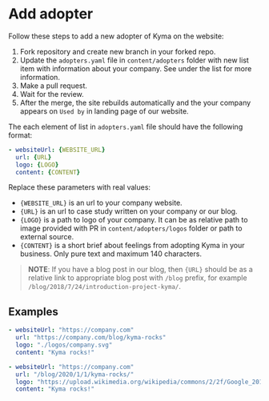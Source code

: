 # Add adopter

Follow these steps to add a new adopter of Kyma on the website:

1. Fork repository and create new branch in your forked repo.
2. Update the `adopters.yaml` file in `content/adopters` folder with new list item with information about your company. See under the list for more information.
3. Make a pull request.
4. Wait for the review.
5. After the merge, the site rebuilds automatically and the your company appears on `Used by` in landing page of our website.

The each element of list in `adopters.yaml` file should have the following format:

``` yaml
- websiteUrl: {WEBSITE_URL}
  url: {URL}
  logo: {LOGO}
  content: {CONTENT}
```

Replace these parameters with real values:

- `{WEBSITE_URL}` is an url to your company website.
- `{URL}` is an url to case study written on your company or our blog.
- `{LOGO}` is a path to logo of your company. It can be as relative path to image provided with PR in `content/adopters/logos` folder or path to external source.
- `{CONTENT}` is a short brief about feelings from adopting Kyma in your business. Only pure text and maximum 140 characters.

> **NOTE**: If you have a blog post in our blog, then `{URL}` should be as a relative link to appropriate blog post with `/blog` prefix, for example `/blog/2018/7/24/introduction-project-kyma/`.

## Examples

``` yaml
- websiteUrl: "https://company.com"
  url: "https://company.com/blog/kyma-rocks"
  logo: "./logos/company.svg"
  content: "Kyma rocks!"
```

``` yaml
- websiteUrl: "https://company.com"
  url: "/blog/2020/1/1/kyma-rocks/"
  logo: "https://upload.wikimedia.org/wikipedia/commons/2/2f/Google_2015_logo.svg"
  content: "Kyma rocks!"
```
